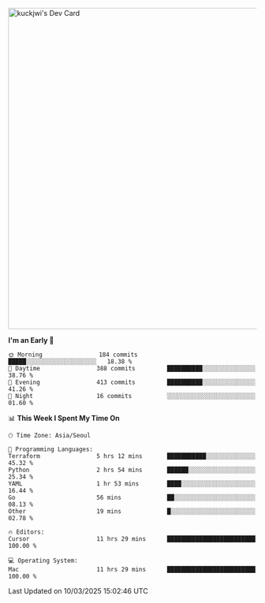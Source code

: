 <a href="https://app.daily.dev/kuckhwancho"><img src="https://api.daily.dev/devcards/v2/efef39c8028947428b3c0b486b9cd9b6.png?r=iz2&type=wide" width="652" alt="kuckjwi's Dev Card"/></a>

<!--START_SECTION:waka-->
**I'm an Early 🐤** 

```text
🌞 Morning                184 commits         █████░░░░░░░░░░░░░░░░░░░░   18.38 % 
🌆 Daytime                388 commits         ██████████░░░░░░░░░░░░░░░   38.76 % 
🌃 Evening                413 commits         ██████████░░░░░░░░░░░░░░░   41.26 % 
🌙 Night                  16 commits          ░░░░░░░░░░░░░░░░░░░░░░░░░   01.60 % 
```


📊 **This Week I Spent My Time On** 

```text
🕑︎ Time Zone: Asia/Seoul

💬 Programming Languages: 
Terraform                5 hrs 12 mins       ███████████░░░░░░░░░░░░░░   45.32 % 
Python                   2 hrs 54 mins       ██████░░░░░░░░░░░░░░░░░░░   25.34 % 
YAML                     1 hr 53 mins        ████░░░░░░░░░░░░░░░░░░░░░   16.44 % 
Go                       56 mins             ██░░░░░░░░░░░░░░░░░░░░░░░   08.13 % 
Other                    19 mins             █░░░░░░░░░░░░░░░░░░░░░░░░   02.78 % 

🔥 Editors: 
Cursor                   11 hrs 29 mins      █████████████████████████   100.00 % 

💻 Operating System: 
Mac                      11 hrs 29 mins      █████████████████████████   100.00 % 
```


 Last Updated on 10/03/2025 15:02:46 UTC
<!--END_SECTION:waka-->

